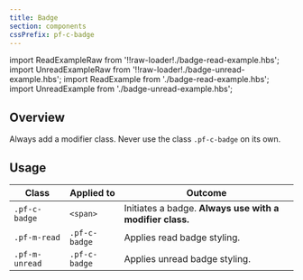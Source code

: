 ```yaml
---
title: Badge
section: components
cssPrefix: pf-c-badge
---
```

import ReadExampleRaw from '!!raw-loader!./badge-read-example.hbs';
import UnreadExampleRaw from '!!raw-loader!./badge-unread-example.hbs';
import ReadExample from './badge-read-example.hbs';
import UnreadExample from './badge-unread-example.hbs';

<Example 
  title="Read badge" 
  handlebars={ReadExampleRaw}
  html={ReadExample()} />

<Example 
  title="Unread badge" 
  handlebars={BadgeUnreadExampleRaw}
  html={UnreadExample()} />

## Overview

Always add a modifier class. Never use the class `.pf-c-badge` on its own.


## Usage

| Class | Applied to | Outcome |
| -- | -- | -- |
| `.pf-c-badge` | `<span>` | Initiates a badge. **Always use with a modifier class.** |
| `.pf-m-read` | `.pf-c-badge` | Applies read badge styling. |
| `.pf-m-unread` | `.pf-c-badge` | Applies unread badge styling. |

